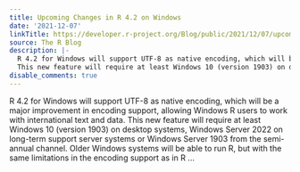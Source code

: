 ```yaml
---
title: Upcoming Changes in R 4.2 on Windows
date: '2021-12-07'
linkTitle: https://developer.r-project.org/Blog/public/2021/12/07/upcoming-changes-in-r-4.2-on-windows/
source: The R Blog
description: |-
  R 4.2 for Windows will support UTF-8 as native encoding, which will be a major improvement in encoding support, allowing Windows R users to work with international text and data.
  This new feature will require at least Windows 10 (version 1903) on desktop systems, Windows Server 2022 on long-term support server systems or Windows Server 1903 from the semi-annual channel. Older Windows systems will be able to run R, but with the same limitations in the encoding support as in R ...
disable_comments: true
---
```

R 4.2 for Windows will support UTF-8 as native encoding, which will be a major improvement in encoding support, allowing Windows R users to work with international text and data.
This new feature will require at least Windows 10 (version 1903) on desktop systems, Windows Server 2022 on long-term support server systems or Windows Server 1903 from the semi-annual channel. Older Windows systems will be able to run R, but with the same limitations in the encoding support as in R ...